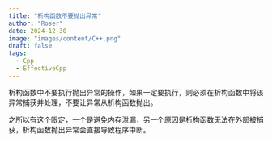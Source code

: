 ```yaml
---
title: "析构函数不要抛出异常"
author: "Roser"
date: 2024-12-30
image: "images/content/C++.png"
draft: false
tags:
  - Cpp
  - EffectiveCpp
---
```

析构函数中不要执行抛出异常的操作，如果一定要执行，则必须在析构函数中将该异常捕获并处理，不要让异常从析构函数抛出。

之所以有这个限定，一个是避免内存泄漏，另一个原因是析构函数无法在外部被捕获，析构函数抛出异常会直接导致程序中断。